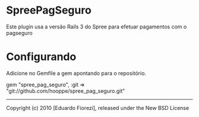 SpreePagSeguro
==============

Este plugin usa a versão Rails 3 do Spree para efetuar pagamentos com o pagseguro


Configurando
============

Adicione no Gemfile a gem apontando para o repositório.

gem "spree_pag_seguro",        :git => "git://github.com/hooppe/spree_pag_seguro.git"


------------------------------------------------------------------------
Copyright (c) 2010 [Eduardo Fiorezi], released under the New BSD License
